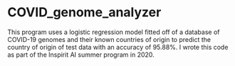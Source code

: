 # COVID_genome_analyzer
This program uses a logistic regression model fitted off of a database of COVID-19 genomes and their known countries of origin to predict the country of origin of test data with an accuracy of 95.88%. I wrote this code as part of the Inspirit AI summer program in 2020.

